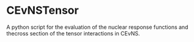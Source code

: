 # CEvNSTensor
A python script for the evaluation of the nuclear response functions and thecross section of the tensor interactions in CEvNS.
